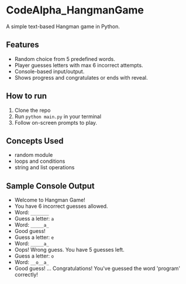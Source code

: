 # CodeAlpha_HangmanGame

A simple text-based Hangman game in Python.

## Features
- Random choice from 5 predefined words.
- Player guesses letters with max 6 incorrect attempts.
- Console-based input/output.
- Shows progress and congratulates or ends with reveal.

## How to run
1. Clone the repo
2. Run `python main.py` in your terminal
3. Follow on-screen prompts to play.

## Concepts Used
- random module
- loops and conditions
- string and list operations

## Sample Console Output
- Welcome to Hangman Game!
- You have 6 incorrect guesses allowed.
- Word: `_______`
- Guess a letter: `a`
- Word: `_____a_`
- Good guess!
- Guess a letter: `e`
- Word: `_____a_`
- Oops! Wrong guess. You have 5 guesses left.
- Guess a letter: `o`
- Word: `__o__a_`
- Good guess!
...
Congratulations! You've guessed the word 'program' correctly!

